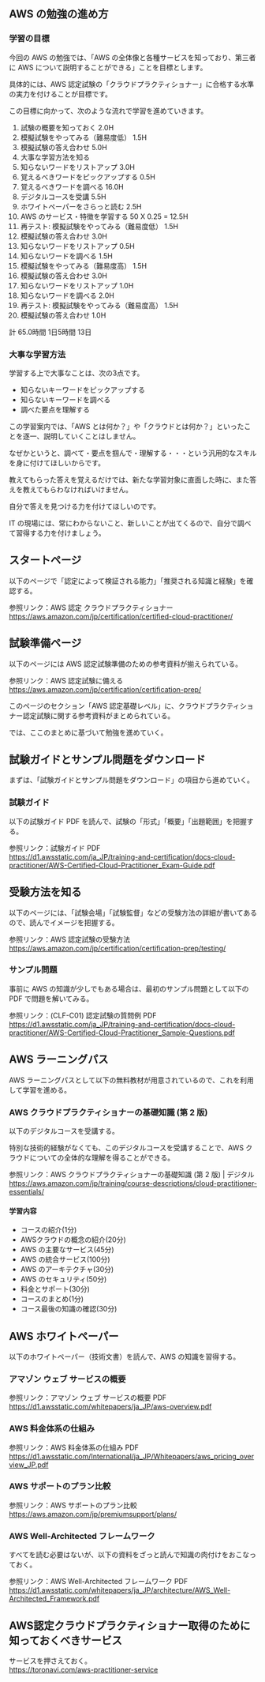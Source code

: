 ## AWS の勉強の進め方

### 学習の目標
今回の AWS の勉強では、「AWS の全体像と各種サービスを知っており、第三者に AWS について説明することができる」ことを目標とします。

具体的には、AWS 認定試験の「クラウドプラクティショナー」に合格する水準の実力を付けることが目標です。

この目標に向かって、次のような流れで学習を進めていきます。

1. 試験の概要を知っておく 2.0H
2. 模擬試験をやってみる（難易度低） 1.5H
3. 模擬試験の答え合わせ 5.0H
4. 大事な学習方法を知る
5. 知らないワードをリストアップ 3.0H
6. 覚えるべきワードをピックアップする 0.5H
7. 覚えるべきワードを調べる 16.0H
8. デジタルコースを受講 5.5H
9. ホワイトペーパーをさらっと読む 2.5H
10. AWS のサービス・特徴を学習する 50 X 0.25 = 12.5H
11. 再テスト: 模擬試験をやってみる（難易度低） 1.5H
12. 模擬試験の答え合わせ 3.0H
13. 知らないワードをリストアップ 0.5H
14. 知らないワードを調べる 1.5H
15. 模擬試験をやってみる（難易度高） 1.5H
16. 模擬試験の答え合わせ 3.0H
17. 知らないワードをリストアップ 1.0H
18. 知らないワードを調べる 2.0H
19. 再テスト: 模擬試験をやってみる（難易度高） 1.5H
20. 模擬試験の答え合わせ 1.0H

計 65.0時間
1日5時間 13日

### 大事な学習方法
学習する上で大事なことは、次の3点です。

- 知らないキーワードをピックアップする
- 知らないキーワードを調べる
- 調べた要点を理解する

この学習案内では、「AWS とは何か？」や「クラウドとは何か？」といったことを逐一、説明していくことはしません。

なぜかというと、調べて・要点を掴んで・理解する・・・という汎用的なスキルを身に付けてほしいからです。

教えてもらった答えを覚えるだけでは、新たな学習対象に直面した時に、また答えを教えてもらわなければいけません。

自分で答えを見つける力を付けてほしいのです。

IT の現場には、常にわからないこと、新しいことが出てくるので、自分で調べて習得する力を付けましょう。


## スタートページ

以下のページで「認定によって検証される能力」「推奨される知識と経験」を確認する。

参照リンク：AWS 認定 クラウドプラクティショナー  
https://aws.amazon.com/jp/certification/certified-cloud-practitioner/

## 試験準備ページ

以下のページには AWS 認定試験準備のための参考資料が揃えられている。

参照リンク：AWS 認定試験に備える  
https://aws.amazon.com/jp/certification/certification-prep/

このページのセクション「AWS 認定基礎レベル」に、クラウドプラクティショナー認定試験に関する参考資料がまとめられている。

では、ここのまとめに基づいて勉強を進めていく。

## 試験ガイドとサンプル問題をダウンロード

まずは、「試験ガイドとサンプル問題をダウンロード」の項目から進めていく。

### 試験ガイド

以下の試験ガイド PDF を読んで、試験の「形式」「概要」「出題範囲」を把握する。

参照リンク：試験ガイド PDF  
https://d1.awsstatic.com/ja_JP/training-and-certification/docs-cloud-practitioner/AWS-Certified-Cloud-Practitioner_Exam-Guide.pdf

## 受験方法を知る

以下のページには、「試験会場」「試験監督」などの受験方法の詳細が書いてあるので、読んでイメージを把握する。

参照リンク：AWS 認定試験の受験方法  
https://aws.amazon.com/jp/certification/certification-prep/testing/

### サンプル問題

事前に AWS の知識が少しでもある場合は、最初のサンプル問題として以下の PDF で問題を解いてみる。

参照リンク：(CLF-C01) 認定試験の質問例 PDF  
https://d1.awsstatic.com/ja_JP/training-and-certification/docs-cloud-practitioner/AWS-Certified-Cloud-Practitioner_Sample-Questions.pdf

## AWS ラーニングパス
AWS ラーニングパスとして以下の無料教材が用意されているので、これを利用して学習を進める。

### AWS クラウドプラクティショナーの基礎知識 (第 2 版)

以下のデジタルコースを受講する。

特別な技術的経験がなくても、このデジタルコースを受講することで、AWS クラウドについての全体的な理解を得ることができる。

参照リンク：AWS クラウドプラクティショナーの基礎知識 (第 2 版) | デジタル  
https://aws.amazon.com/jp/training/course-descriptions/cloud-practitioner-essentials/

#### 学習内容
- コースの紹介(1分)
- AWSクラウドの概念の紹介(20分)
- AWS の主要なサービス(45分)
- AWS の統合サービス(100分)
- AWS のアーキテクチャ(30分)
- AWS のセキュリティ(50分)
- 料金とサポート(30分)
- コースのまとめ(1分)
- コース最後の知識の確認(30分)

## AWS ホワイトペーパー

以下のホワイトペーパー（技術文書）を読んで、AWS の知識を習得する。

### アマゾン ウェブ サービスの概要

参照リンク：アマゾン ウェブ サービスの概要 PDF  
https://d1.awsstatic.com/whitepapers/ja_JP/aws-overview.pdf

### AWS 料金体系の仕組み

参照リンク：AWS 料金体系の仕組み PDF  
https://d1.awsstatic.com/International/ja_JP/Whitepapers/aws_pricing_overview_JP.pdf

### AWS サポートのプラン比較

参照リンク：AWS サポートのプラン比較  
https://aws.amazon.com/jp/premiumsupport/plans/

### AWS Well-Architected フレームワーク

すべてを読む必要はないが、以下の資料をざっと読んで知識の肉付けをおこなっておく。

参照リンク：AWS Well-Architected フレームワーク PDF  
https://d1.awsstatic.com/whitepapers/ja_JP/architecture/AWS_Well-Architected_Framework.pdf

## AWS認定クラウドプラクティショナー取得のために知っておくべきサービス
サービスを押さえておく。  
https://toronavi.com/aws-practitioner-service
